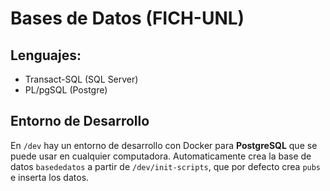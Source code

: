 # Bases de Datos (FICH-UNL)

## Lenguajes:

- Transact-SQL (SQL Server)
- PL/pgSQL (Postgre)

## Entorno de Desarrollo

En `/dev` hay un entorno de desarrollo con Docker para **PostgreSQL** que se puede usar en cualquier computadora. Automaticamente crea la base de datos `basededatos` a partir de `/dev/init-scripts`, que por defecto crea `pubs` e inserta los datos.